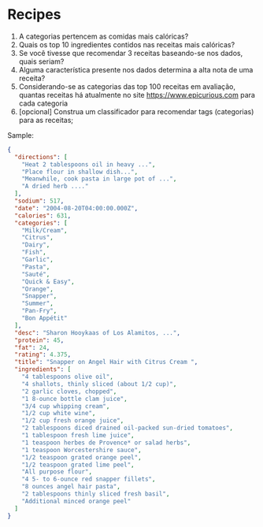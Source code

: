 # Recipes

1. A categorias pertencem as comidas mais calóricas?
2. Quais os top 10 ingredientes contidos nas receitas mais calóricas?
3. Se você tivesse que recomendar 3 receitas baseando-se nos dados, quais seriam?
4. Alguma característica presente nos dados determina a alta nota de uma receita?
5. Considerando-se as categorias das top 100 receitas em avaliação, quantas receitas há atualmente no site https://www.epicurious.com para cada categoria
6. [opcional] Construa um classificador para recomendar tags (categorias) para as receitas;


Sample:

```json
{
  "directions": [
    "Heat 2 tablespoons oil in heavy ...",
    "Place flour in shallow dish...",
    "Meanwhile, cook pasta in large pot of ...",
    "A dried herb ...."
  ],
  "sodium": 517,
  "date": "2004-08-20T04:00:00.000Z",
  "calories": 631,
  "categories": [
    "Milk/Cream",
    "Citrus",
    "Dairy",
    "Fish",
    "Garlic",
    "Pasta",
    "Sauté",
    "Quick & Easy",
    "Orange",
    "Snapper",
    "Summer",
    "Pan-Fry",
    "Bon Appétit"
  ],
  "desc": "Sharon Hooykaas of Los Alamitos, ...",
  "protein": 45,
  "fat": 24,
  "rating": 4.375,
  "title": "Snapper on Angel Hair with Citrus Cream ",
  "ingredients": [
    "4 tablespoons olive oil",
    "4 shallots, thinly sliced (about 1/2 cup)",
    "2 garlic cloves, chopped",
    "1 8-ounce bottle clam juice",
    "3/4 cup whipping cream",
    "1/2 cup white wine",
    "1/2 cup fresh orange juice",
    "2 tablespoons diced drained oil-packed sun-dried tomatoes",
    "1 tablespoon fresh lime juice",
    "1 teaspoon herbes de Provence* or salad herbs",
    "1 teaspoon Worcestershire sauce",
    "1/2 teaspoon grated orange peel",
    "1/2 teaspoon grated lime peel",
    "All purpose flour",
    "4 5- to 6-ounce red snapper fillets",
    "8 ounces angel hair pasta",
    "2 tablespoons thinly sliced fresh basil",
    "Additional minced orange peel"
  ]
}
```